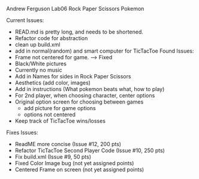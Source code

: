 Andrew Ferguson
Lab06
Rock Paper Scissors Pokemon

Current Issues:
 - READ.md is pretty long, and needs to be shortened.
 - Refactor code for abstraction
 - clean up build.xml
 - add in normal(random) and smart computer for TicTacToe
Found Issues:
 - Frame not centered for game. --> Fixed
 - Black/White pictures
 - Currently no music
 - Add in Names for sides in Rock Paper Scissors
 - Aesthetics (add color, images)
 - Add in instructions (What pokemon beats what, how to play)
 - For 2nd player, when choosing character, center options
 - Original option screen for choosing between games
   - add picture for game options
   - options not centered
 - Keep track of TicTacToe wins/losses

Fixes Issues: 
 - ReadME more concise (Issue #12, 200 pts)
 - Refactor TicTacToe Second Player Code (Issue #10, 250 pts)
 - Fix build.xml (Issue #9, 50 pts)
 - Fixed Color Image bug (not yet assigned points)
 - Centered Frame on screen (not yet assigned points)